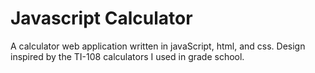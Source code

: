 # Javascript Calculator
A calculator web application written in javaScript, html, and css.
Design inspired by the TI-108 calculators I used in grade school.
